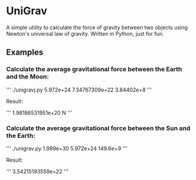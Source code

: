 # UniGrav
A simple utility to calculate the force of gravity between two objects using Newton's universal law of gravity. Written in Python, just for fun.

## Examples

### Calculate the average gravitational force between the Earth and the Moon:

'''
./unigravj.py 5.972e+24 7.34767309e+22 3.84402e+8
'''

Result:

'''
1.98186531951e+20 N
'''

### Calculate the average gravitational force between the Sun and the Earth:

'''
./unigrav.py 1.989e+30 5.972e+24 149.6e+9
'''

Result:

'''
3.54215193559e+22
'''
